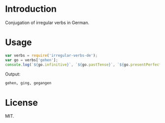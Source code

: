 # Introduction
Conjugation of irregular verbs in German.
# Usage
```js
var verbs = require('irregular-verbs-de');
var go = verbs['gehen'];
console.log(`${go.infinitive}`, `${go.pastTense}`, `${go.presentPerfect}`);
```
Output:
```sh
gehen, ging, gegangen
```
# License
MIT.
